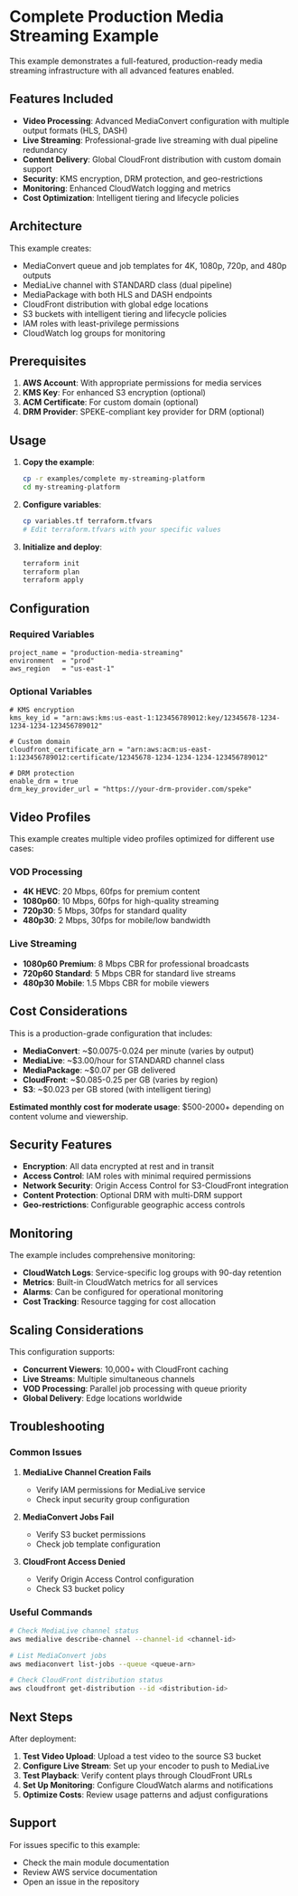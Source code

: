 # Complete Production Media Streaming Example

This example demonstrates a full-featured, production-ready media streaming infrastructure with all advanced features enabled.

## Features Included

- **Video Processing**: Advanced MediaConvert configuration with multiple output formats (HLS, DASH)
- **Live Streaming**: Professional-grade live streaming with dual pipeline redundancy
- **Content Delivery**: Global CloudFront distribution with custom domain support
- **Security**: KMS encryption, DRM protection, and geo-restrictions
- **Monitoring**: Enhanced CloudWatch logging and metrics
- **Cost Optimization**: Intelligent tiering and lifecycle policies

## Architecture

This example creates:

- MediaConvert queue and job templates for 4K, 1080p, 720p, and 480p outputs
- MediaLive channel with STANDARD class (dual pipeline)
- MediaPackage with both HLS and DASH endpoints
- CloudFront distribution with global edge locations
- S3 buckets with intelligent tiering and lifecycle policies
- IAM roles with least-privilege permissions
- CloudWatch log groups for monitoring

## Prerequisites

1. **AWS Account**: With appropriate permissions for media services
2. **KMS Key**: For enhanced S3 encryption (optional)
3. **ACM Certificate**: For custom domain (optional)
4. **DRM Provider**: SPEKE-compliant key provider for DRM (optional)

## Usage

1. **Copy the example**:
   ```bash
   cp -r examples/complete my-streaming-platform
   cd my-streaming-platform
   ```

2. **Configure variables**:
   ```bash
   cp variables.tf terraform.tfvars
   # Edit terraform.tfvars with your specific values
   ```

3. **Initialize and deploy**:
   ```bash
   terraform init
   terraform plan
   terraform apply
   ```

## Configuration

### Required Variables

```hcl
project_name = "production-media-streaming"
environment  = "prod"
aws_region   = "us-east-1"
```

### Optional Variables

```hcl
# KMS encryption
kms_key_id = "arn:aws:kms:us-east-1:123456789012:key/12345678-1234-1234-1234-123456789012"

# Custom domain
cloudfront_certificate_arn = "arn:aws:acm:us-east-1:123456789012:certificate/12345678-1234-1234-1234-123456789012"

# DRM protection
enable_drm = true
drm_key_provider_url = "https://your-drm-provider.com/speke"
```

## Video Profiles

This example creates multiple video profiles optimized for different use cases:

### VOD Processing
- **4K HEVC**: 20 Mbps, 60fps for premium content
- **1080p60**: 10 Mbps, 60fps for high-quality streaming
- **720p30**: 5 Mbps, 30fps for standard quality
- **480p30**: 2 Mbps, 30fps for mobile/low bandwidth

### Live Streaming
- **1080p60 Premium**: 8 Mbps CBR for professional broadcasts
- **720p60 Standard**: 5 Mbps CBR for standard live streams
- **480p30 Mobile**: 1.5 Mbps CBR for mobile viewers

## Cost Considerations

This is a production-grade configuration that includes:

- **MediaConvert**: ~$0.0075-0.024 per minute (varies by output)
- **MediaLive**: ~$3.00/hour for STANDARD channel class
- **MediaPackage**: ~$0.07 per GB delivered
- **CloudFront**: ~$0.085-0.25 per GB (varies by region)
- **S3**: ~$0.023 per GB stored (with intelligent tiering)

**Estimated monthly cost for moderate usage**: $500-2000+ depending on content volume and viewership.

## Security Features

- **Encryption**: All data encrypted at rest and in transit
- **Access Control**: IAM roles with minimal required permissions
- **Network Security**: Origin Access Control for S3-CloudFront integration
- **Content Protection**: Optional DRM with multi-DRM support
- **Geo-restrictions**: Configurable geographic access controls

## Monitoring

The example includes comprehensive monitoring:

- **CloudWatch Logs**: Service-specific log groups with 90-day retention
- **Metrics**: Built-in CloudWatch metrics for all services
- **Alarms**: Can be configured for operational monitoring
- **Cost Tracking**: Resource tagging for cost allocation

## Scaling Considerations

This configuration supports:

- **Concurrent Viewers**: 10,000+ with CloudFront caching
- **Live Streams**: Multiple simultaneous channels
- **VOD Processing**: Parallel job processing with queue priority
- **Global Delivery**: Edge locations worldwide

## Troubleshooting

### Common Issues

1. **MediaLive Channel Creation Fails**
   - Verify IAM permissions for MediaLive service
   - Check input security group configuration

2. **MediaConvert Jobs Fail**
   - Verify S3 bucket permissions
   - Check job template configuration

3. **CloudFront Access Denied**
   - Verify Origin Access Control configuration
   - Check S3 bucket policy

### Useful Commands

```bash
# Check MediaLive channel status
aws medialive describe-channel --channel-id <channel-id>

# List MediaConvert jobs
aws mediaconvert list-jobs --queue <queue-arn>

# Check CloudFront distribution status
aws cloudfront get-distribution --id <distribution-id>
```

## Next Steps

After deployment:

1. **Test Video Upload**: Upload a test video to the source S3 bucket
2. **Configure Live Stream**: Set up your encoder to push to MediaLive
3. **Test Playback**: Verify content plays through CloudFront URLs
4. **Set Up Monitoring**: Configure CloudWatch alarms and notifications
5. **Optimize Costs**: Review usage patterns and adjust configurations

## Support

For issues specific to this example:
- Check the main module documentation
- Review AWS service documentation
- Open an issue in the repository
